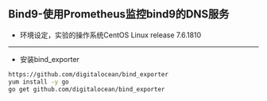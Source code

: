 ## Bind9-使用Prometheus监控bind9的DNS服务
* 环境设定，实验的操作系统CentOS Linux release 7.6.1810
---
* 安装bind_exporter
```bash
https://github.com/digitalocean/bind_exporter
yum install -y go
go get github.com/digitalocean/bind_exporter

```